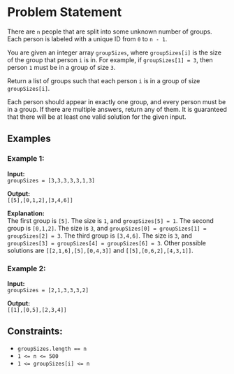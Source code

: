 # Problem Statement

There are `n` people that are split into some unknown number of groups. Each person is labeled with a unique ID from `0` to `n - 1`.

You are given an integer array `groupSizes`, where `groupSizes[i]` is the size of the group that person `i` is in. For example, if `groupSizes[1] = 3`, then person `1` must be in a group of size `3`.

Return a list of groups such that each person `i` is in a group of size `groupSizes[i]`.

Each person should appear in exactly one group, and every person must be in a group. If there are multiple answers, return any of them. It is guaranteed that there will be at least one valid solution for the given input.

## Examples

### Example 1:

**Input:**  
`groupSizes = [3,3,3,3,3,1,3]`

**Output:**  
`[[5],[0,1,2],[3,4,6]]`

**Explanation:**  
The first group is `[5]`. The size is `1`, and `groupSizes[5] = 1`.
The second group is `[0,1,2]`. The size is `3`, and `groupSizes[0] = groupSizes[1] = groupSizes[2] = 3`.
The third group is `[3,4,6]`. The size is `3`, and `groupSizes[3] = groupSizes[4] = groupSizes[6] = 3`.
Other possible solutions are `[[2,1,6],[5],[0,4,3]]` and `[[5],[0,6,2],[4,3,1]]`.

### Example 2:

**Input:**  
`groupSizes = [2,1,3,3,3,2]`

**Output:**  
`[[1],[0,5],[2,3,4]]`

## Constraints:

- `groupSizes.length == n`
- `1 <= n <= 500`
- `1 <= groupSizes[i] <= n`
